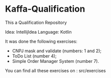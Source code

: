 # Kaffa-Qualification

This a Qualification Repository

Idea: IntellijIdea
Language: Kotlin

It was done the following exercises:
- CNPJ mask and validate (numbers: 1 and 2);
- ToDo List (number 4);
- Simple Order Manager System (number 7).

You can find all these exercises on : src/exercises
